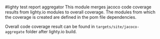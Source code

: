 #lighty test report aggregator
This module merges jacoco code coverage results from lighty.io modules to overall coverage. The modules from which the 
coverage is created are defined in the pom file dependencies. 

Overall code coverage result can be found in `targets/site/jacoco-aggregate` folder after lighty.io build.
